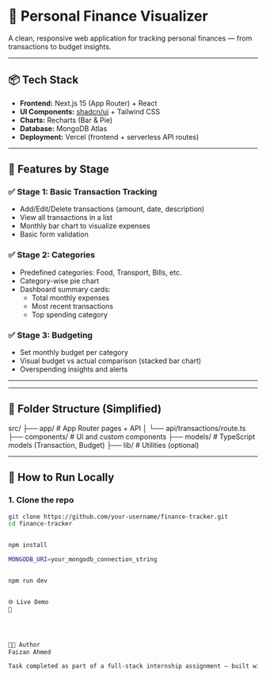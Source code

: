 # 💸 Personal Finance Visualizer

A clean, responsive web application for tracking personal finances — from transactions to budget insights.

---

## 📦 Tech Stack

- **Frontend:** Next.js 15 (App Router) + React
- **UI Components:** [shadcn/ui](https://ui.shadcn.com/) + Tailwind CSS
- **Charts:** Recharts (Bar & Pie)
- **Database:** MongoDB Atlas
- **Deployment:** Vercel (frontend + serverless API routes)

---

## 🚀 Features by Stage

### ✅ Stage 1: Basic Transaction Tracking
- Add/Edit/Delete transactions (amount, date, description)
- View all transactions in a list
- Monthly bar chart to visualize expenses
- Basic form validation

### ✅ Stage 2: Categories
- Predefined categories: Food, Transport, Bills, etc.
- Category-wise pie chart
- Dashboard summary cards:
  - Total monthly expenses
  - Most recent transactions
  - Top spending category

### ✅ Stage 3: Budgeting
- Set monthly budget per category
- Visual budget vs actual comparison (stacked bar chart)
- Overspending insights and alerts

---



---

## 📂 Folder Structure (Simplified)

src/
├── app/ # App Router pages + API
│ └── api/transactions/route.ts
├── components/ # UI and custom components
├── models/ # TypeScript models (Transaction, Budget)
├── lib/ # Utilities (optional)



---

## 🧪 How to Run Locally

### 1. Clone the repo

```bash
git clone https://github.com/your-username/finance-tracker.git
cd finance-tracker


npm install

MONGODB_URI=your_mongodb_connection_string


npm run dev


🌐 Live Demo
🔗 




👨‍💻 Author
Faizan Ahmed

Task completed as part of a full-stack internship assignment – built with ❤️ and React.